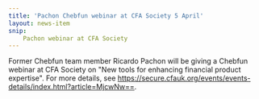 ```yaml
---
title: 'Pachon Chebfun webinar at CFA Society 5 April'
layout: news-item
snip:
    Pachon webinar at CFA Society
---
```


Former Chebfun team member Ricardo Pachon will be giving
a Chebfun webinar at CFA Society on "New tools for enhancing
financial product expertise". For more details, see
<https://secure.cfauk.org/events/events-details/index.html?article=MjcwNw==>.
